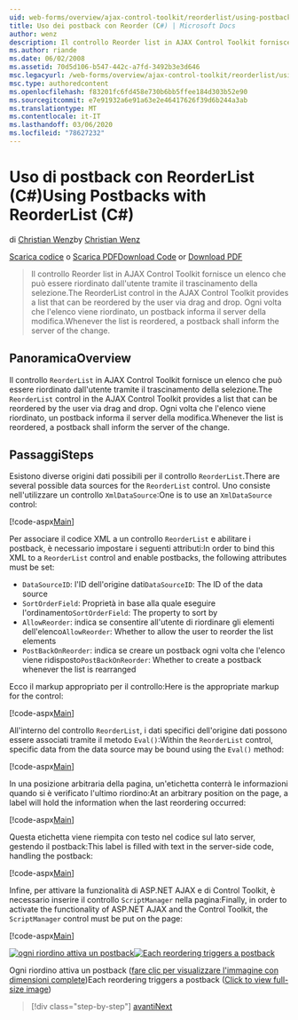```yaml
---
uid: web-forms/overview/ajax-control-toolkit/reorderlist/using-postbacks-with-reorderlist-cs
title: Uso dei postback con Reorder (C#) | Microsoft Docs
author: wenz
description: Il controllo Reorder list in AJAX Control Toolkit fornisce un elenco che può essere riordinato dall'utente tramite il trascinamento della selezione. Ogni volta che l'elenco viene riordinato, un ordine di acquisto...
ms.author: riande
ms.date: 06/02/2008
ms.assetid: 70d5d106-b547-442c-a7fd-3492b3e3d646
msc.legacyurl: /web-forms/overview/ajax-control-toolkit/reorderlist/using-postbacks-with-reorderlist-cs
msc.type: authoredcontent
ms.openlocfilehash: f83201fc6fd458e730b6bb5ffee184d303b52e90
ms.sourcegitcommit: e7e91932a6e91a63e2e46417626f39d6b244a3ab
ms.translationtype: MT
ms.contentlocale: it-IT
ms.lasthandoff: 03/06/2020
ms.locfileid: "78627232"
---
```

# <a name="using-postbacks-with-reorderlist-c"></a><span data-ttu-id="a5407-104">Uso di postback con ReorderList (C#)</span><span class="sxs-lookup"><span data-stu-id="a5407-104">Using Postbacks with ReorderList (C#)</span></span>

<span data-ttu-id="a5407-105">di [Christian Wenz](https://github.com/wenz)</span><span class="sxs-lookup"><span data-stu-id="a5407-105">by [Christian Wenz](https://github.com/wenz)</span></span>

<span data-ttu-id="a5407-106">[Scarica codice](https://download.microsoft.com/download/9/3/f/93f8daea-bebd-4821-833b-95205389c7d0/ReorderList4.cs.zip) o [Scarica PDF](https://download.microsoft.com/download/2/d/c/2dc10e34-6983-41d4-9c08-f78f5387d32b/reorderlist4CS.pdf)</span><span class="sxs-lookup"><span data-stu-id="a5407-106">[Download Code](https://download.microsoft.com/download/9/3/f/93f8daea-bebd-4821-833b-95205389c7d0/ReorderList4.cs.zip) or [Download PDF](https://download.microsoft.com/download/2/d/c/2dc10e34-6983-41d4-9c08-f78f5387d32b/reorderlist4CS.pdf)</span></span>

> <span data-ttu-id="a5407-107">Il controllo Reorder list in AJAX Control Toolkit fornisce un elenco che può essere riordinato dall'utente tramite il trascinamento della selezione.</span><span class="sxs-lookup"><span data-stu-id="a5407-107">The ReorderList control in the AJAX Control Toolkit provides a list that can be reordered by the user via drag and drop.</span></span> <span data-ttu-id="a5407-108">Ogni volta che l'elenco viene riordinato, un postback informa il server della modifica.</span><span class="sxs-lookup"><span data-stu-id="a5407-108">Whenever the list is reordered, a postback shall inform the server of the change.</span></span>

## <a name="overview"></a><span data-ttu-id="a5407-109">Panoramica</span><span class="sxs-lookup"><span data-stu-id="a5407-109">Overview</span></span>

<span data-ttu-id="a5407-110">Il controllo `ReorderList` in AJAX Control Toolkit fornisce un elenco che può essere riordinato dall'utente tramite il trascinamento della selezione.</span><span class="sxs-lookup"><span data-stu-id="a5407-110">The `ReorderList` control in the AJAX Control Toolkit provides a list that can be reordered by the user via drag and drop.</span></span> <span data-ttu-id="a5407-111">Ogni volta che l'elenco viene riordinato, un postback informa il server della modifica.</span><span class="sxs-lookup"><span data-stu-id="a5407-111">Whenever the list is reordered, a postback shall inform the server of the change.</span></span>

## <a name="steps"></a><span data-ttu-id="a5407-112">Passaggi</span><span class="sxs-lookup"><span data-stu-id="a5407-112">Steps</span></span>

<span data-ttu-id="a5407-113">Esistono diverse origini dati possibili per il controllo `ReorderList`.</span><span class="sxs-lookup"><span data-stu-id="a5407-113">There are several possible data sources for the `ReorderList` control.</span></span> <span data-ttu-id="a5407-114">Uno consiste nell'utilizzare un controllo `XmlDataSource`:</span><span class="sxs-lookup"><span data-stu-id="a5407-114">One is to use an `XmlDataSource` control:</span></span>

[!code-aspx[Main](using-postbacks-with-reorderlist-cs/samples/sample1.aspx)]

<span data-ttu-id="a5407-115">Per associare il codice XML a un controllo `ReorderList` e abilitare i postback, è necessario impostare i seguenti attributi:</span><span class="sxs-lookup"><span data-stu-id="a5407-115">In order to bind this XML to a `ReorderList` control and enable postbacks, the following attributes must be set:</span></span>

- <span data-ttu-id="a5407-116">`DataSourceID`: l'ID dell'origine dati</span><span class="sxs-lookup"><span data-stu-id="a5407-116">`DataSourceID`: The ID of the data source</span></span>
- <span data-ttu-id="a5407-117">`SortOrderField`: Proprietà in base alla quale eseguire l'ordinamento</span><span class="sxs-lookup"><span data-stu-id="a5407-117">`SortOrderField`: The property to sort by</span></span>
- <span data-ttu-id="a5407-118">`AllowReorder`: indica se consentire all'utente di riordinare gli elementi dell'elenco</span><span class="sxs-lookup"><span data-stu-id="a5407-118">`AllowReorder`: Whether to allow the user to reorder the list elements</span></span>
- <span data-ttu-id="a5407-119">`PostBackOnReorder`: indica se creare un postback ogni volta che l'elenco viene ridisposto</span><span class="sxs-lookup"><span data-stu-id="a5407-119">`PostBackOnReorder`: Whether to create a postback whenever the list is rearranged</span></span>

<span data-ttu-id="a5407-120">Ecco il markup appropriato per il controllo:</span><span class="sxs-lookup"><span data-stu-id="a5407-120">Here is the appropriate markup for the control:</span></span>

[!code-aspx[Main](using-postbacks-with-reorderlist-cs/samples/sample2.aspx)]

<span data-ttu-id="a5407-121">All'interno del controllo `ReorderList`, i dati specifici dell'origine dati possono essere associati tramite il metodo `Eval()`:</span><span class="sxs-lookup"><span data-stu-id="a5407-121">Within the `ReorderList` control, specific data from the data source may be bound using the `Eval()` method:</span></span>

[!code-aspx[Main](using-postbacks-with-reorderlist-cs/samples/sample3.aspx)]

<span data-ttu-id="a5407-122">In una posizione arbitraria della pagina, un'etichetta conterrà le informazioni quando si è verificato l'ultimo riordino:</span><span class="sxs-lookup"><span data-stu-id="a5407-122">At an arbitrary position on the page, a label will hold the information when the last reordering occurred:</span></span>

[!code-aspx[Main](using-postbacks-with-reorderlist-cs/samples/sample4.aspx)]

<span data-ttu-id="a5407-123">Questa etichetta viene riempita con testo nel codice sul lato server, gestendo il postback:</span><span class="sxs-lookup"><span data-stu-id="a5407-123">This label is filled with text in the server-side code, handling the postback:</span></span>

[!code-aspx[Main](using-postbacks-with-reorderlist-cs/samples/sample5.aspx)]

<span data-ttu-id="a5407-124">Infine, per attivare la funzionalità di ASP.NET AJAX e di Control Toolkit, è necessario inserire il controllo `ScriptManager` nella pagina:</span><span class="sxs-lookup"><span data-stu-id="a5407-124">Finally, in order to activate the functionality of ASP.NET AJAX and the Control Toolkit, the `ScriptManager` control must be put on the page:</span></span>

[!code-aspx[Main](using-postbacks-with-reorderlist-cs/samples/sample6.aspx)]

<span data-ttu-id="a5407-125">[![ogni riordino attiva un postback](using-postbacks-with-reorderlist-cs/_static/image2.png)](using-postbacks-with-reorderlist-cs/_static/image1.png)</span><span class="sxs-lookup"><span data-stu-id="a5407-125">[![Each reordering triggers a postback](using-postbacks-with-reorderlist-cs/_static/image2.png)](using-postbacks-with-reorderlist-cs/_static/image1.png)</span></span>

<span data-ttu-id="a5407-126">Ogni riordino attiva un postback ([fare clic per visualizzare l'immagine con dimensioni complete](using-postbacks-with-reorderlist-cs/_static/image3.png))</span><span class="sxs-lookup"><span data-stu-id="a5407-126">Each reordering triggers a postback ([Click to view full-size image](using-postbacks-with-reorderlist-cs/_static/image3.png))</span></span>

> [!div class="step-by-step"]
> [<span data-ttu-id="a5407-127">avanti</span><span class="sxs-lookup"><span data-stu-id="a5407-127">Next</span></span>](drag-and-drop-via-reorderlist-cs.md)
